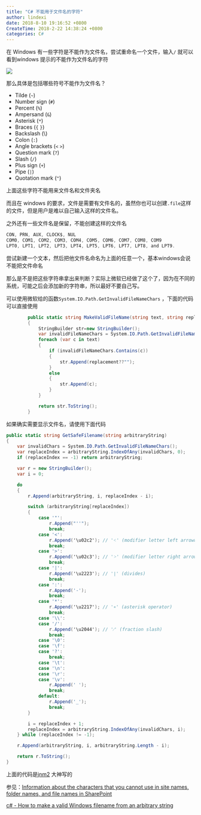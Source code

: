 ```yaml
---
title: "C# 不能用于文件名的字符"
author: lindexi
date: 2018-8-10 19:16:52 +0800
CreateTime: 2018-2-22 14:38:24 +0800
categories: C#
---
```


在 Windows 有一些字符是不能作为文件名，尝试重命名一个文件，输入`/` 就可以看到windows 提示的不能作为文件名的字符

<!--more-->



<div id="toc"></div>

![](http://image.acmx.xyz/34fdad35-5dfe-a75b-2b4b-8c5e313038e2%2F2018222143910.jpg)

那么具体是包括哪些符号不能作为文件名？

 - Tilde (`~`)
 - Number sign (`#`)
 - Percent (`%`)
 - Ampersand (`&`)
 - Asterisk (`*`)
 - Braces (`{` `}`)
 - Backslash (\\)
 - Colon (`:`)
 - Angle brackets (`<` `>`)
 - Question mark (`?`)
 - Slash (`/`)
 - Plus sign (`+`)
 - Pipe (`|`)
 - Quotation mark (`"`)

上面这些字符不能用来文件名和文件夹名

而且在 windows 的要求，文件是需要有文件名的，虽然你也可以创建`.file`这样的文件，但是用户是难以自己输入这样的文件名。

之外还有一些文件名是保留，不能创建这样的文件名

```csharp
CON, PRN, AUX, CLOCK$, NUL
COM0, COM1, COM2, COM3, COM4, COM5, COM6, COM7, COM8, COM9
LPT0, LPT1, LPT2, LPT3, LPT4, LPT5, LPT6, LPT7, LPT8, and LPT9.
```

尝试新建一个文本，然后把他文件名命名为上面的任意一个，基本windows会说不能把文件命名

那么是不是把这些字符串拿出来判断？实际上微软已经做了这个了，因为在不同的系统，可能之后会添加新的字符串，所以最好不要自己写。

可以使用微软给的函数`System.IO.Path.GetInvalidFileNameChars` ，下面的代码可以直接使用

```csharp
        public static string MakeValidFileName(string text, string replacement = "_")
        {
            StringBuilder str=new StringBuilder();
            var invalidFileNameChars = System.IO.Path.GetInvalidFileNameChars();
            foreach (var c in text)
            {
                if (invalidFileNameChars.Contains(c))
                {
                    str.Append(replacement??"");
                }
                else
                {
                    str.Append(c);
                }
            }

            return str.ToString();
        }

```

如果确实需要显示文件名，请使用下面代码

```csharp
public static string GetSafeFilename(string arbitraryString)
{
    var invalidChars = System.IO.Path.GetInvalidFileNameChars();
    var replaceIndex = arbitraryString.IndexOfAny(invalidChars, 0);
    if (replaceIndex == -1) return arbitraryString;

    var r = new StringBuilder();
    var i = 0;

    do
    {
        r.Append(arbitraryString, i, replaceIndex - i);

        switch (arbitraryString[replaceIndex])
        {
            case '"':
                r.Append("''");
                break;
            case '<':
                r.Append('\u02c2'); // '˂' (modifier letter left arrowhead)
                break;
            case '>':
                r.Append('\u02c3'); // '˃' (modifier letter right arrowhead)
                break;
            case '|':
                r.Append('\u2223'); // '∣' (divides)
                break;
            case ':':
                r.Append('-');
                break;
            case '*':
                r.Append('\u2217'); // '∗' (asterisk operator)
                break;
            case '\\':
            case '/':
                r.Append('\u2044'); // '⁄' (fraction slash)
                break;
            case '\0':
            case '\f':
            case '?':
                break;
            case '\t':
            case '\n':
            case '\r':
            case '\v':
                r.Append(' ');
                break;
            default:
                r.Append('_');
                break;
        }

        i = replaceIndex + 1;
        replaceIndex = arbitraryString.IndexOfAny(invalidChars, i);
    } while (replaceIndex != -1);

    r.Append(arbitraryString, i, arbitraryString.Length - i);

    return r.ToString();
}
```

上面的代码是[jnm2](https://stackoverflow.com/a/30126118/6116637) 大神写的

参见：[Information about the characters that you cannot use in site names, folder names, and file names in SharePoint](https://support.microsoft.com/en-us/help/905231/information-about-the-characters-that-you-cannot-use-in-site-names-fol )

[c# - How to make a valid Windows filename from an arbitrary string](https://stackoverflow.com/questions/620605/how-to-make-a-valid-windows-filename-from-an-arbitrary-string )

